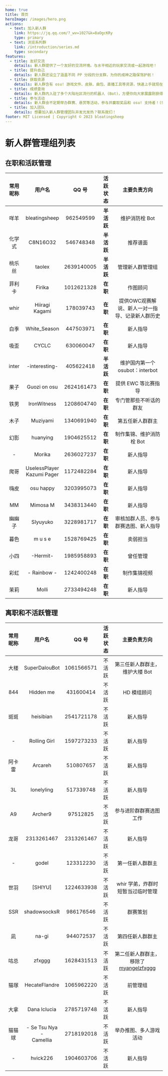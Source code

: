 ```yaml
---
home: true
title: 首页
heroImage: /images/hero.png
actions:
  - text: 加入新人群
    link: https://jq.qq.com/?_wv=1027&k=8aOgcKRy
    type: primary
  - text: 浏览系列群
    link: /introduction/series.md
    type: secondary
features:
  - title: 友好交流
    details: 新人群提供了一个友好的交流环境。与水平相近的玩家交流或一起游戏吧！
  - title: 提升自己
    details: 新人群还设立了涵盖不同 PP 分段的分支群，为你的成神之路保驾护航！
  - title: 获取资源
    details: 新人群含有 osu! 游戏文件、皮肤、曲包、直播工具等资源，快速上手就现在！
  - title: 成绩查询
    details: 新人群内入驻了多个大陆社区流行的机器人 (Bot)，方便你向大家展露刚获得的完美成绩！
  - title: 参与活动
    details: 新人群会不定期举办群赛、悬赏等活动，参与并赢取奖品和 osu! 支持者！(Supporter)
  - title: 加入团队
    details: 想要加入新人群管理团队并发光发热？联系我们！
footer: MIT Licensed | Copyright © 2023 bleatingsheep
---
```


# 新人群管理组列表

## 在职和活跃管理

| 常用昵称 | 用户名 | QQ 号 | 活跃状态 | 主要负责方向 |
| :--: | :--: | :--: | :--: | :--: |
| 咩羊 | bleatingsheep | 962549599 | **半活跃** | 维护消防栓 Bot |
| 化学式 | C8N16O32 | 546748348 | **半活跃** | 推荐谱面 |
| 桃乐丝 | taolex | 2639140005 | **半活跃** | 管理新人群管理组 |
| 菲利卡 | Firika | 1012621328 | **在职** | 作图顾问 |
| whir | Hiiragi Kagami | 178039743 | **在职** | 提供OWC观赛解说、新人一对一指导、记录新人群历史 |
| 白季 | White_Season | 447503971 | **在职** | 新人指导 |
| 吸歪 | CYCLC | 630060047 | **在职** | 新人指导 |
| inter | -interesting- | 405622418 | **半活跃** | 维护国内第一个 osubot：interbot |
| 果子 | Guozi on osu | 2624161473 | **在职** | 提供 EWC 等比赛指导 |
| 铁男 | IronWitness | 1208604740 | **在职** | 专门管那些不听话的群友 |
| 木子 | Muziyami | 1340691940 | **在职** | 第五任新人群群主 |
| 幻影 | huanying | 1904625512 | **在职** | 制作集锦、维护消防栓 Bot |
| - | Morika | 2636027237 | **在职** | 新人指导 |
| 爬哥 | UselessPlayer<br />Kazumi Pager | 1172482284 | **在职** | 新人指导 |
| 嗨皮 | osu happy | 3203995073 | **在职** | 新人指导 |
| MM | Mimosa M | 3438313440 | **在职** | 新人指导 |
| 幽幽子 | SIyuyuko | 3228981717 | **在职** | 审核加群人员、参与群赛选图、新人指导 |
| 暮色 | m u s e | 1528769425 | **在职** | 卖弱担当 |
| 小四 | -Hermit- | 1985958893 | **在职** | 曾任管理 |
| 彩虹 | - Rainbow - | 1242400248 | **在职** | 制作集锦视频 |
| 茉莉 | Molli | 2733494248 | **在职** | 新人指导 |

## 离职和不活跃管理

| 常用昵称 | 用户名 | QQ 号 | 活跃状态 | 主要负责方向 |
| :--: | :--: | :--: | :--: | :--: |
| 大楼 | SuperDalouBot | 1061566571 | 不活跃 | 第三任新人群群主，维护大楼 Bot |
| 844 | Hidden me | 431600414 | 不活跃 | HD 模组顾问 |
| 斑斑 | heisibian | 2541721178 | 不活跃 | 新人指导 |
| - | Rolling Girl | 1597273233 | 不活跃 | 新人指导 |
| 阿卡雷 | Arcareh | 510807657 | 不活跃 | 新人指导 |
| 3L | lonelyling | 517339748 | 不活跃 | 新人指导 |
| A9 | Archer9 | 97512825 | 不活跃 | 参与进阶群群赛选图工作 |
| 龙哥 | 2313261467 | 2313261467 | 不活跃 | 新人指导 |
| - | godel | 123312230 | 不活跃 | 第一任新人群群主 |
| 世羽 | [SHIYU] | 1224633938 | 不活跃 | whir 学弟，炸群时短暂当过临时管理 |
| SSR | shadowsocksR | 986176546 | 不活跃 | 群赛策划 |
| 凪 | na-gi | 944072537 | 不活跃 | 第四任新人群群主 |
| 咕总 | zfxggg | 1628431513 | 不活跃 | 第二任新人群群主，移除了[myangelzfxggg](https://osu.ppy.sh/users/11375105) |
| 猫塚 | HecateFlandre | 1065962220 | 不活跃 | 前管理组 |
| 大拿 | Dana Iclucia | 2785719748 | 不活跃 | 新人指导 |
| 猫猫球 | - Se Tsu Nya -<br />Camellia | 2718192018 | 不活跃 | 举办推图、多人游戏活动 |
| - | hvick226 | 1904603706 | 不活跃 | 新人指导 |

